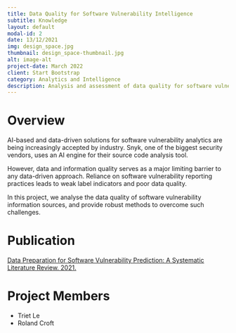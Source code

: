 ```yaml
---
title: Data Quality for Software Vulnerability Intelligence
subtitle: Knowledge
layout: default
modal-id: 2
date: 13/12/2021
img: design_space.jpg
thumbnail: design_space-thumbnail.jpg
alt: image-alt
project-date: March 2022
client: Start Bootstrap
category: Analytics and Intelligence
description: Analysis and assessment of data quality for software vulnerability data sets and sources. 
---
```


# Overview
AI-based and data-driven solutions for software vulnerability analytics are being increasingly accepted by industry. Snyk, one of the biggest security vendors, uses an AI engine for their source code analysis tool.   

However, data and information quality serves as a major limiting barrier to any data-driven approach. Reliance on software vulnerability reporting practices leads to weak label indicators and poor data quality.  

In this project, we analyse the data quality of software vulnerability information sources, and provide robust methods to overcome such challenges.  

# Publication

[Data Preparation for Software Vulnerability Prediction: A Systematic Literature Review. 2021.](https://arxiv.org/abs/2109.05740)

# Project Members

- Triet Le
- Roland Croft